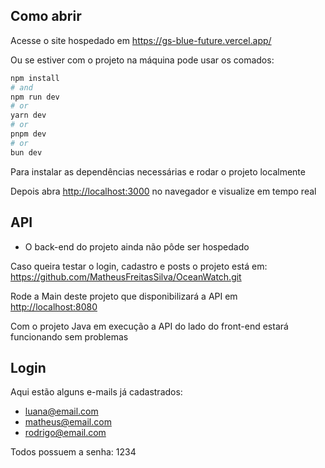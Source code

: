 ## Como abrir

Acesse o site hospedado em https://gs-blue-future.vercel.app/

Ou se estiver com o projeto na máquina pode usar os comados:

```bash
npm install
# and
npm run dev
# or
yarn dev
# or
pnpm dev
# or
bun dev
```

Para instalar as dependências necessárias e rodar o projeto localmente

Depois abra [http://localhost:3000](http://localhost:3000) no navegador e visualize em tempo real

## API

* O back-end do projeto ainda não pôde ser hospedado 

Caso queira testar o login, cadastro e posts o projeto está em: https://github.com/MatheusFreitasSilva/OceanWatch.git

Rode a Main deste projeto que disponibilizará a API em [http://localhost:8080](http://localhost:8080)

Com o projeto Java em execução a API do lado do front-end estará funcionando sem problemas

## Login

Aqui estão alguns e-mails já cadastrados:

*  luana@email.com
*  matheus@email.com
*  rodrigo@email.com

Todos possuem a senha: 1234